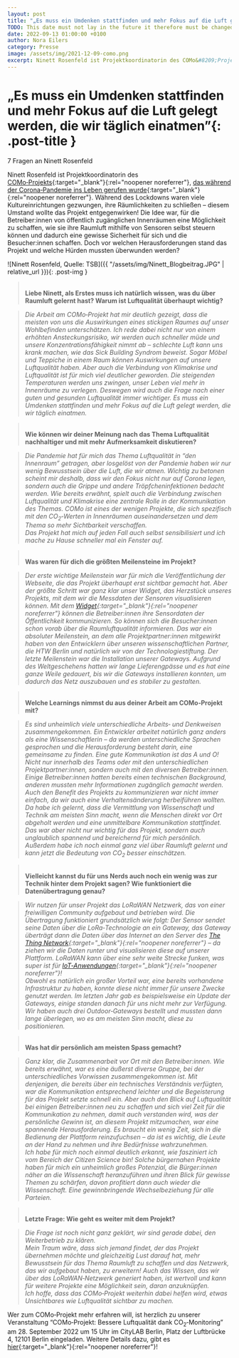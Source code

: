 ```yaml
---
layout: post
title: "„Es muss ein Umdenken stattfinden und mehr Fokus auf die Luft gelegt werden, die wir täglich einatmen“"
TODO: This date must not lay in the future it therefore must be changed on the day the post is published 2021 -> 2022
date: 2022-09-13 01:00:00 +0100
author: Nora Eilers
category: Presse
image: /assets/img/2021-12-09-como.png
excerpt: Ninett Rosenfeld ist Projektkoordinatorin des COMo&#8209;Projekts, das während der Corona&#8209;Pandemie ins Leben gerufen wurde. Während des Lockdowns waren viele Kultureinrichtungen gezwungen, ihre Räumlichkeiten zu schließen – diesem Umstand wollte das Projekt entgegenwirken! Die Idee war, für die Betreiber:innen von öffentlich zugänglichen Innenräumen eine Möglichkeit zu schaffen, wie sie ihre Raumluft mithilfe von Sensoren selbst steuern können und dadurch eine gewisse Sicherheit für sich und die Besucher:innen schaffen. Doch vor welchen Herausforderungen stand das Projekt und welche Hürden mussten überwunden werden?
---
```


# **„Es muss ein Umdenken stattfinden und mehr Fokus auf die Luft gelegt werden, die wir täglich einatmen”**{: .post-title }

7 Fragen an Ninett Rosenfeld

Ninett Rosenfeld ist Projektkoordinatorin des [COMo&#8209;Projekts](https://como-berlin.de){:target="\_blank"}{:rel="noopener noreferrer"}, [das während der Corona&#8209;Pandemie ins Leben gerufen wurde](https://como-berlin.de/presse/2022/09/06/uli.html){:target="\_blank"}{:rel="noopener noreferrer"}. Während des Lockdowns waren viele Kultureinrichtungen gezwungen, ihre Räumlichkeiten zu schließen – diesem Umstand wollte das Projekt entgegenwirken! Die Idee war, für die Betreiber:innen von öffentlich zugänglichen Innenräumen eine Möglichkeit zu schaffen, wie sie ihre Raumluft mithilfe von Sensoren selbst steuern können und dadurch eine gewisse Sicherheit für sich und die Besucher:innen schaffen. Doch vor welchen Herausforderungen stand das Projekt und welche Hürden mussten überwunden werden?


![Ninett Rosenfeld, Quelle: TSB]({{ "/assets/img/Ninett_Blogbeitrag.JPG" | relative_url }}){: .post-img }



> <br/>**Liebe Ninett, als Erstes muss ich natürlich wissen, was du über Raumluft gelernt hast? Warum ist Luftqualität überhaupt wichtig?**

>*Die Arbeit am COMo&#8209;Projekt hat mir deutlich gezeigt, dass die meisten von uns die Auswirkungen eines stickigen Raumes auf unser Wohlbefinden unterschätzen. Ich rede dabei nicht nur von einem erhöhten Ansteckungsrisiko, wir werden auch schneller müde und unsere Konzentrationsfähigkeit nimmt ab – schlechte Luft kann uns krank machen, wie das Sick Building Syndrom beweist. Sogar Möbel und Teppiche in einem Raum können Auswirkungen auf unsere Luftqualität haben. Aber auch die Verbindung von Klimakrise und Luftqualität ist für mich viel deutlicher geworden. Die steigenden Temperaturen werden uns zwingen, unser Leben viel mehr in Innenräume zu verlegen. Deswegen wird auch die Frage nach einer guten und gesunden Luftqualität immer wichtiger. Es muss ein Umdenken stattfinden und mehr Fokus auf die Luft gelegt werden, die wir täglich einatmen.*


> <br/>**Wie können wir deiner Meinung nach das Thema Luftqualität nachhaltiger und mit mehr Aufmerksamkeit diskutieren?**

> *Die Pandemie hat für mich das Thema Luftqualität in “den Innenraum” getragen, aber losgelöst von der Pandemie haben wir nur wenig Bewusstsein über die Luft, die wir atmen. Wichtig zu betonen scheint mir deshalb, dass wir den Fokus nicht nur auf Corona legen, sondern auch die Grippe und andere Tröpfcheninfektionen bedacht werden. Wie bereits erwähnt, spielt auch die Verbindung zwischen Luftqualität und Klimakrise eine zentrale Rolle in der Kommunikation des Themas. COMo ist eines der wenigen Projekte, die sich spezifisch mit den CO<sub>2</sub>&#8209;Werten in Innenräumen auseinandersetzen und dem Thema so mehr Sichtbarkeit verschaffen. <br/>
Das Projekt hat mich auf jeden Fall auch selbst sensibilisiert und ich mache zu Hause schneller mal ein Fenster auf.*


> <br/>**Was waren für dich die größten Meilensteine im Projekt?**

> *Der erste wichtige Meilenstein war für mich die Veröffentlichung der Webseite, die das Projekt überhaupt erst sichtbar gemacht hat. Aber der größte Schritt war ganz klar unser Widget, das Herzstück unseres Projekts, mit dem wir die Messdaten der Sensoren visualisieren können. Mit dem [Widget](https://como-berlin.de/presse/2022/05/30/como.html){:target="\_blank"}{:rel="noopener noreferrer"} können die Betreiber:innen ihre Sensordaten der Öffentlichkeit kommunizieren. So können sich die Besucher:innen schon vorab über die Raumluftqualität informieren. Das war ein absoluter Meilenstein, an dem alle Projektpartner:innen mitgewirkt haben von den Entwicklern über unseren wissenschaftlichen Partner, die HTW Berlin und natürlich wir von der Technologiestiftung. Der letzte Meilenstein war die Installation unserer Gateways. Aufgrund des Weltgeschehens hatten wir lange Lieferengpässe und es hat eine ganze Weile gedauert, bis wir die Gateways installieren konnten, um dadurch das Netz auszubauen und es stabiler zu gestalten.* 



> <br/>**Welche Learnings nimmst du aus deiner Arbeit am COMo&#8209;Projekt mit?**

> *Es sind unheimlich viele unterschiedliche Arbeits&#8209; und Denkweisen zusammengekommen. Ein Entwickler arbeitet natürlich ganz anders als eine Wissenschaftlerin – da werden unterschiedliche Sprachen gesprochen und die Herausforderung besteht darin, eine gemeinsame zu finden. Eine gute Kommunikation ist das A und O! Nicht nur innerhalb des Teams oder mit den unterschiedlichen Projektpartner:innen, sondern auch mit den diversen Betreiber:innen. Einige Betreiber:innen hatten bereits einen technischen Background, anderen mussten mehr Informationen zugänglich gemacht werden. Auch den Benefit des Projekts zu kommunizieren war nicht immer einfach, da wir auch eine Verhaltensänderung herbeiführen wollten. Da habe ich gelernt, dass die Vermittlung von Wissenschaft und Technik am meisten Sinn macht, wenn die Menschen direkt vor Ort abgeholt werden und eine unmittelbare Kommunikation stattfindet. Das war aber nicht nur wichtig für das Projekt, sondern auch unglaublich spannend und bereichernd für mich persönlich. <br/>
Außerdem  habe ich noch einmal ganz viel über Raumluft gelernt und kann jetzt die Bedeutung von CO<sub>2</sub> besser einschätzen.* 


> <br/>**Vielleicht kannst du für uns Nerds auch noch ein wenig was zur Technik hinter dem Projekt sagen? Wie funktioniert die Datenübertragung genau?**

> *Wir nutzen für unser Projekt das LoRaWAN Netzwerk, das von einer freiwilligen Community aufgebaut und betrieben wird. Die Übertragung funktioniert grundsätzlich wie folgt: Der Sensor sendet seine Daten über die LoRa&#8209;Technologie an ein Gateway, das Gateway überträgt dann die Daten über das Internet an den Server des [The Thing Network](https://www.thethingsnetwork.org/community/berlin/){:target="\_blank"}{:rel="noopener noreferrer"} –  da ziehen wir die Daten runter und visualisieren diese auf unserer Plattform. LoRaWAN kann über eine sehr weite Strecke funken, was super ist für [IoT&#8209;Anwendungen](https://stadtpuls.com/){:target="\_blank"}{:rel="noopener noreferrer"}!<br/>
Obwohl es natürlich ein großer Vorteil war, eine bereits vorhandene Infrastruktur zu haben, konnte diese nicht immer für unsere Zwecke genutzt werden. Im letzten Jahr gab es beispielsweise ein Update der Gateways, einige standen danach für uns nicht mehr zur Verfügung. Wir haben auch drei Outdoor&#8209;Gateways bestellt und mussten dann lange überlegen, wo es am meisten Sinn macht, diese zu positionieren.*

> <br/> **Was hat dir persönlich am meisten Spass gemacht?**

> *Ganz klar, die Zusammenarbeit vor Ort mit den Betreiber:innen. Wie bereits erwähnt, war es eine äußerst diverse Gruppe, bei der unterschiedliches Vorwissen zusammengekommen ist. Mit denjenigen, die bereits über ein technisches Verständnis verfügten, war die Kommunikation entsprechend leichter und die Begeisterung für das Projekt setzte schnell ein. Aber auch den Blick auf Luftqualität bei einigen Betreiber:innen neu zu schaffen und sich viel Zeit für die Kommunikation zu nehmen, damit auch verstanden wird, was der persönliche Gewinn ist, an diesem Projekt mitzumachen, war eine spannende Herausforderung. Es braucht ein wenig Zeit, sich in die Bedienung der Plattform reinzufuchsen – da ist es wichtig, die Leute an der Hand zu nehmen und ihre Bedürfnisse wahrzunehmen.<br/>
Ich habe für mich noch einmal deutlich erkannt, wie fasziniert ich vom Bereich der Citizen Science bin! Solche bürgernahen Projekte haben für mich ein unheimlich großes Potenzial, die Bürger:innen näher an die Wissenschaft heranzuführen und ihren Blick für gewisse Themen zu schärfen, davon profitiert dann auch wieder die Wissenschaft. Eine gewinnbringende Wechselbeziehung für alle Parteien.*

> <br/> **Letzte Frage: Wie geht es weiter mit dem Projekt?**

> *Die Frage ist noch nicht ganz geklärt, wir sind gerade dabei, den Weiterbetrieb zu klären. <br/>
Mein Traum wäre, dass sich jemand findet, der das Projekt übernehmen möchte und gleichzeitig Lust darauf hat, mehr Bewusstsein für das Thema Raumluft zu schaffen und das Netzwerk, das wir aufgebaut haben, zu erweitern! Auch das Wissen, das wir über das LoRaWAN&#8209;Netzwerk generiert haben, ist wertvoll und kann für weitere Projekte eine Möglichkeit sein, daran anzuknüpfen. <br/>
Ich hoffe, dass das COMo&#8209;Projekt weiterhin dabei helfen wird, etwas Unsichtbares wie Luftqualität sichtbar zu machen.*

Wer zum COMo&#8209;Projekt mehr erfahren will, ist herzlich zu unserer Veranstaltung “COMo&#8209;Projekt: Bessere Luftqualität dank CO<sub>2</sub>&#8209;Monitoring” am 28. September 2022 um 15 Uhr im CityLAB Berlin, Platz der Luftbrücke 4, 12101 Berlin eingeladen. Weitere Details dazu, gibt es [hier](https://www.technologiestiftung-berlin.de/veranstaltungen/como-projekt-bessere-luftqualitaet-dank-co2-monitoring){:target="\_blank"}{:rel="noopener noreferrer"}!
